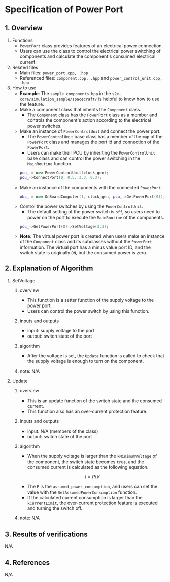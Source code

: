 # Specification of Power Port

## 1.  Overview
1. Functions
   - `PowerPort` class provides features of an electrical power connection.
   - Users can use the class to control the electrical power switching of components and calculate the component's consumed electrical current.
2. Related files
   - Main files: `power_port.cpp, .hpp`
   - Referenced files: `component.cpp, .hpp` and `power_control_unit.cpp, .hpp`
3. How to use
   - **Example**: The `sample_components.hpp` in the `s2e-core/simulation_sample/spacecraft/` is helpful to know how to use the feature.
   - Make a component class that inherits the `Component` class.
     - The `Component` class has the `PowerPort` class as a member and controls the component's action according to the electrical power switches.
   - Make an instance of `PowerControlUnit` and connect the power port.
     - The `PowerControlUnit` base class has a member of the `map` of the `PowerPort` class and manages the port id and connection of the `PowerPort`.
     - Users can make their PCU by inheriting the `PowerControlUnit` base class and can control the power switching in the `MainRoutine` function.
     ```cpp
     pcu_ = new PowerControlUnit(clock_gen);
     pcu_->ConnectPort(0, 0.5, 3.3, 0.3);
     ```
   - Make an instance of the components with the connected `PowerPort`.
     ```cpp
     obc_ = new OnBoardComputer(1, clock_gen, pcu_->GetPowerPort(0));
     ```
   - Control the power switches by using the `PowerControlUnit`.
     - The default setting of the power switch is `off`, so users need to power on the port to execute the `MainRoutine` of the components.
     ```cpp
     pcu_->GetPowerPort(0)->SetVoltage(3.3);
     ```
   - **Note**: The virtual power port is created when users make an instance of the `Component` class and its subclasses without the `PowerPort` information. The virtual port has a minus value port ID, and the switch state is originally `ON`, but the consumed power is zero.

## 2. Explanation of Algorithm
1. SetVoltage
   1. overview
      - This function is a setter function of the supply voltage to the power port.
      - Users can control the power switch by using this function.

   2. inputs and outputs
      - input: supply voltage to the port
      - output: switch state of the port

   3. algorithm
      - After the voltage is set, the `Update` function is called to check that the supply voltage is enough to turn on the component.

   4. note: N/A

1. Update
   1. overview
      - This is an update function of the switch state and the consumed current.
      - This function also has an over-current protection feature.

   2. inputs and outputs
      - input: N/A (members of the class)
      - output: switch state of the port

   3. algorithm
      - When the supply voltage is larger than the `kMinimumVoltage` of the component, the switch state becomes `true`, and the consumed current is calculated as the following equation.
      ```math
      I = P/V
      ```
      - The `P` is the `assumed_power_consumption`, and users can set the value with the `SetAssumedPowerConsumption` function.
      - If the calculated current consumption is larger than the `kCurrentLimit`, the over-current protection feature is executed and turning the switch off.

   4. note: N/A

## 3. Results of verifications
N/A

## 4. References
N/A
